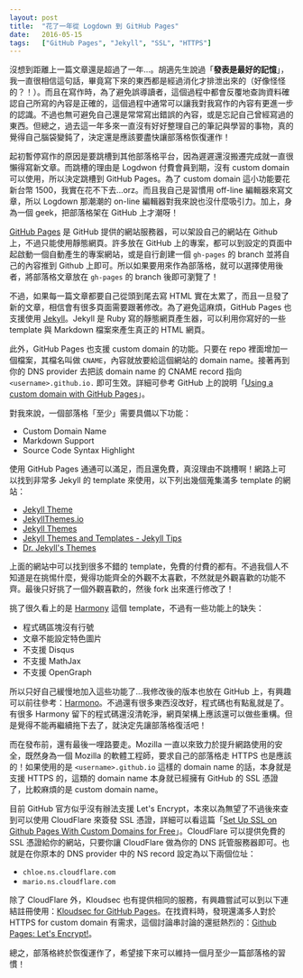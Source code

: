 ```yaml
---
layout: post
title:  "花了一年從 Logdown 到 GitHub Pages"
date:   2016-05-15
tags:   ["GitHub Pages", "Jekyll", "SSL", "HTTPS"]
---
```


沒想到距離上一篇文章還是超過了一年...。胡適先生說過「**發表是最好的記憶**」，我一直很相信這句話，畢竟寫下來的東西都是經過消化才排泄出來的（好像怪怪的？！）。而且在寫作時，為了避免誤導讀者，這個過程中都會反覆地查詢資料確認自己所寫的內容是正確的，這個過程中通常可以讓我對我寫作的內容有更進一步的認識。不過也無可避免自己還是常常寫出錯誤的內容，或是忘記自己曾經寫過的東西。但總之，過去這一年多來一直沒有好好整理自己的筆記與學習的事物，真的覺得自己腦袋變鈍了，決定還是應該要盡快讓部落格恢復運作！

起初暫停寫作的原因是要跳槽到其他部落格平台，因為遲遲還沒搬遷完成就一直很懶得寫新文章。而跳槽的理由是 Logdwon 付費會員到期，沒有 custom domain 可以使用，所以決定跳槽到 GitHub Pages。為了 custom domain 這小功能要花新台幣 1500，我實在花不下去...orz。而且我自己是習慣用 off-line 編輯器來寫文章，所以 Logdown 那潮潮的 on-line 編輯器對我來說也沒什麼吸引力。加上，身為一個 geek，把部落格架在 GitHub 上才潮呀！

[GitHub Pages](https://pages.github.com/) 是 GitHub 提供的網站服務器，可以架設自己的網站在 Github 上，不過只能使用靜態網頁。許多放在 GitHub 上的專案，都可以到設定的頁面中起啟動一個自動產生的專案網站，或是自行創建一個 `gh-pages` 的 branch 並將自己的內容推到 Github 上即可。所以如果要用來作為部落格，就可以選擇使用後者，將部落格文章放在 `gh-pages` 的 branch 後即可瀏覽了！

不過，如果每一篇文章都要自己從頭到尾去寫 HTML 實在太累了，而且一旦發了新的文章，相信會有很多頁面需要跟著修改。為了避免這麻煩，GitHub Pages 也支援使用 [Jekyll](https://jekyllrb.com/)。Jekyll 是 Ruby 寫的靜態網頁產生器，可以利用你寫好的一些 template 與 Markdown 檔案來產生真正的 HTML 網頁。

此外，GitHub Pages 也支援 custom domain 的功能。只要在 repo 裡面增加一個檔案，其檔名叫做 `CNAME`，內容就放要給這個網站的 domain name。接著再到你的 DNS provider 去把該 domain name 的 CNAME record 指向 `<username>.github.io.` 即可生效。詳細可參考 GitHub 上的說明「[Using a custom domain with GitHub Pages](https://help.github.com/articles/using-a-custom-domain-with-github-pages/)」。

對我來說，一個部落格「至少」需要具備以下功能：

- Custom Domain Name
- Markdown Support
- Source Code Syntax Highlight

使用 GitHub Pages 通通可以滿足，而且還免費，真沒理由不跳槽啊！網路上可以找到非常多 Jekyll 的 template 來使用，以下列出幾個蒐集滿多 template 的網站：

- [Jekyll Theme](http://jekyllthemes.org/)
- [JekyllThemes.io](http://jekyllthemes.io/)
- [Jekyll Themes](http://themes.jekyllrc.org/)
- [Jekyll Themes and Templates - Jekyll Tips](http://jekyll.tips/templates/)
- [Dr. Jekyll's Themes](https://drjekyllthemes.github.io/)

上面的網站中可以找到很多不錯的 template，免費的付費的都有。不過我個人不知道是在挑惕什麼，覺得功能齊全的外觀不太喜歡，不然就是外觀喜歡的功能不齊。最後只好挑了一個外觀喜歡的，然後 fork 出來進行修改了！

挑了很久看上的是 [Harmony](https://github.com/gayanvirajith/harmony) 這個 template，不過有一些功能上的缺失：

- 程式碼區塊沒有行號
- 文章不能設定特色圖片
- 不支援 Disqus
- 不支援 MathJax
- 不支援 OpenGraph

所以只好自己緩慢地加入這些功能了...我修改後的版本也放在 GitHub 上，有興趣可以前往參考：[Harmono](https://github.com/KuoE0/harmono)。不過還有很多東西沒改好，程式碼也有點亂就是了。有很多 Harmony 留下的程式碼還沒清乾淨，網頁架構上應該還可以做些重構。但是覺得不能再繼續拖下去了，就決定先讓部落格復活吧！

而在發布前，還有最後一哩路要走。Mozilla 一直以來致力於提升網路使用的安全，既然身為一個 Mozilla 的軟體工程師，要求自己的部落格走 HTTPS 也是應該的！如果使用的是 `<username>.github.io` 這樣的 domain name 的話，本身就是支援 HTTPS 的，這類的 domain name 本身就已經擁有 GitHub 的 SSL 憑證了，比較麻煩的是 custom domain name。

目前 GitHub 官方似乎沒有辦法支援 Let's Encrypt，本來以為無望了不過後來查到可以使用 CloudFlare 來簽發 SSL 憑證，詳細可以看這篇「[Set Up SSL on Github Pages With Custom Domains for Free](https://sheharyar.me/blog/free-ssl-for-github-pages-with-custom-domains/)」。CloudFlare 可以提供免費的 SSL 憑證給你的網站，只要你讓 CloudFlare 做為你的 DNS 託管服務器即可。也就是在你原本的 DNS provider 中的 NS record 設定為以下兩個位址：

- `chloe.ns.cloudflare.com`
- `mario.ns.cloudflare.com`

除了 CloudFlare 外，Kloudsec 也有提供相同的服務，有興趣嘗試可以到以下連結註冊使用：[Kloudsec for GitHub Pages](https://kloudsec.com/github-pages/new)。在找資料時，發現還滿多人對於 HTTPS for custom domain 有需求，這個討論串討論的還挺熱烈的：[Github Pages: Let's Encrypt!](https://gist.github.com/coolaj86/e07d42f5961c68fc1fc8)。

總之，部落格終於恢復運作了，希望接下來可以維持一個月至少一篇部落格的習慣！
